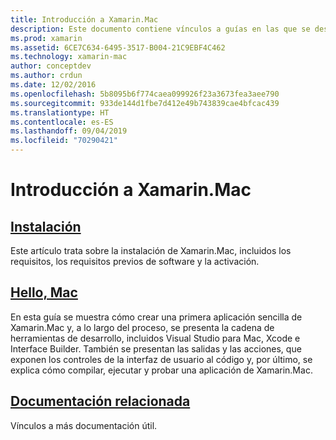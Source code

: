 ```yaml
---
title: Introducción a Xamarin.Mac
description: Este documento contiene vínculos a guías en las que se describe cómo instalar Xamarin.Mac y se proporciona un tutorial sobre cómo compilar una aplicación Xamarin.Mac de ejemplo.
ms.prod: xamarin
ms.assetid: 6CE7C634-6495-3517-B004-21C9EBF4C462
ms.technology: xamarin-mac
author: conceptdev
ms.author: crdun
ms.date: 12/02/2016
ms.openlocfilehash: 5b8095b6f774caea099926f23a3673fea3aee790
ms.sourcegitcommit: 933de144d1fbe7d412e49b743839cae4bfcac439
ms.translationtype: HT
ms.contentlocale: es-ES
ms.lasthandoff: 09/04/2019
ms.locfileid: "70290421"
---
```

# <a name="getting-started-with-xamarinmac"></a>Introducción a Xamarin.Mac

## <a name="installationmacget-startedinstallationmd"></a>[Instalación](~/mac/get-started/installation.md)

Este artículo trata sobre la instalación de Xamarin.Mac, incluidos los requisitos, los requisitos previos de software y la activación.

## <a name="hello-macmacget-startedhello-macmd"></a>[Hello, Mac](~/mac/get-started/hello-mac.md)

En esta guía se muestra cómo crear una primera aplicación sencilla de Xamarin.Mac y, a lo largo del proceso, se presenta la cadena de herramientas de desarrollo, incluidos Visual Studio para Mac, Xcode e Interface Builder. También se presentan las salidas y las acciones, que exponen los controles de la interfaz de usuario al código y, por último, se explica cómo compilar, ejecutar y probar una aplicación de Xamarin.Mac.

## <a name="related-documentationmacget-startedrelatedmd"></a>[Documentación relacionada](~/mac/get-started/related.md)

Vínculos a más documentación útil.
